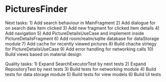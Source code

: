 # PicturesFinder

Next tasks:
    1) Add search behaviour in MainFragment
    2) Add dialogue for on search data item clicked
    3) Add new fragment for clicked item details
    4) Add navigation 
    5) Add PictureDetailsUseCase and implement inside PictureDetailsFragment
    6) Add room/realm/sqlite database for dataStorage module
    7) Add cache for recently viewed pictures
    8) Build chache strtegy for PictureDetailsUseCase
    9) Add error handling for networking calls
    10) Build views based on material design

Quality tasks:
    1) Expand SearchExecutorTest by next tests
    2) Expand RepositoryTest by next tests
    3) Build tests for networking module
    4) Build tests for data storage module
    5) Build tests for view models
    6) Build UI tests